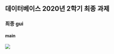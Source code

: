 ## 데이터베이스 2020년 2학기 최종 과제
### 최종 gui
#### main
<div>
 <img src="https://user-images.githubusercontent.com/63095347/102005721-712e1e00-3d5e-11eb-9aaa-fa18b18f8428.png"/>
 </div>
